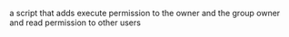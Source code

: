 a script that adds execute permission to the owner and the group owner and read permission to other users
